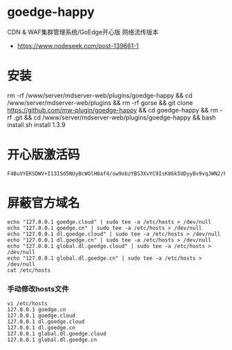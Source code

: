 # goedge-happy
CDN & WAF集群管理系统/GoEdge开心版
网络流传版本

- https://www.nodeseek.com/post-139661-1

# 安装
rm -rf /www/server/mdserver-web/plugins/goedge-happy && cd /www/server/mdserver-web/plugins && rm -rf gorse && git clone https://github.com/mw-plugin/goedge-happy && cd goedge-happy && rm -rf .git && cd /www/server/mdserver-web/plugins/goedge-happy && bash install.sh install 1.3.9


# 开心版激活码

```
F4BuVYEKSDWV+I13ISd5NUyBcWOlH0af4/ow9obzYBS3XvYC9IsK86k5UDyyBv9vqJWN2/FQTDbPyuAO0zxYlkLDC0c8rrShs+7PAkqM0O8wBIGknzForgidDZahky5Lo/ZWaPZ1dVFUxmV29ykb0I0b4tv7Q3OtnTylOuzf//MYrlvyw6VJQMGnsttmeHzsNL/r0yDONOEXZoGoLZsuBKnkfXt+qt6bZF+kM1ncbh+sY42BrPTWQ12sXqJS3qHlzU0FFl9lTNzLGYYhq5vi/4sJuPVE50/uLCtslTJdb9zOGR915hnM+jHYsR+jUk0QxOqtreaHpsvNuLkexXbkmA==
```

# 屏蔽官方域名
```
echo "127.0.0.1 goedge.cloud" | sudo tee -a /etc/hosts > /dev/null
echo "127.0.0.1 goedge.cn" | sudo tee -a /etc/hosts > /dev/null
echo "127.0.0.1 dl.goedge.cloud" | sudo tee -a /etc/hosts > /dev/null
echo "127.0.0.1 dl.goedge.cn" | sudo tee -a /etc/hosts > /dev/null
echo "127.0.0.1 global.dl.goedge.cloud" | sudo tee -a /etc/hosts > /dev/null
echo "127.0.0.1 global.dl.goedge.cn" | sudo tee -a /etc/hosts > /dev/null
cat /etc/hosts
```

### 手动修改hosts文件
```
vi /etc/hosts
127.0.0.1 goedge.cn
127.0.0.1 goedge.cloud
127.0.0.1 dl.goedge.cloud
127.0.0.1 dl.goedge.cn
127.0.0.1 global.dl.goedge.cloud
127.0.0.1 global.dl.goedge.cn
```
